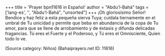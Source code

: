 +++
title = 'Prayer bpn11616 in Español'
author = "Abdu'l-Bahá"
tags = ['lang-es', '', "Abdu'l-Bahá", "unsorted"]
+++
¡Oh gloriosísimo Señor! Bendice y haz feliz a esta pequeña sierva Tuya; cuídala tiernamente en el umbral de Tu unicidad y permite que beba en abundancia de la copa de Tu amor, para que se llene de arrobamiento y de éxtasis y difunda delicadas fragancias. Tú eres el Fuerte y el Poderoso, y Tú eres el Omnisciente, Quien todo lo ve.

(Source category: Niños)
(Bahaiprayers.net ID: 11616)

